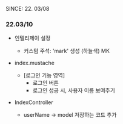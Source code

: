 SINCE: 22. 03/08

### 22.03/10
* 인텔리제이 설정
  - 커스텀 주석: 'mark' 생성 (하늘색) MK

* index.mustache
  - [로그인 기능 영역]
    - 로그인 버튼
    - 로그인 성공 시, 사용자 이름 보여주기

* IndexController
  - userName -> model 저장하는 코드 추가
